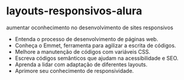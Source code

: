 # layouts-responsivos-alura
aumentar oconhecimento no desenvolvimento de sites responsivos

<!--ts-->
  * Entenda o processo de desenvolvimento de páginas web.
  * Conheça o Emmet, ferramenta para agilizar a escrita de códigos.
  * Melhore a manutenção de códigos com variáveis CSS.
  * Escreva códigos semânticos que ajudam na acessibilidade e SEO.
  * Aprenda a lidar com adaptação de diferentes layouts.
  * Aprimore seu conhecimento de responsividade.
<!--te-->
